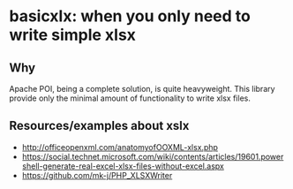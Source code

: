 # basicxlx: when you only need to write simple xlsx

## Why

Apache POI, being a complete solution, is quite heavyweight.
This library provide only the minimal amount of functionality to
write xlsx files.

## Resources/examples about xslx

- http://officeopenxml.com/anatomyofOOXML-xlsx.php
- https://social.technet.microsoft.com/wiki/contents/articles/19601.powershell-generate-real-excel-xlsx-files-without-excel.aspx
- https://github.com/mk-j/PHP_XLSXWriter